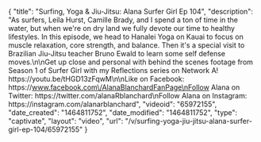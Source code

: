 {
    "title": "Surfing, Yoga & Jiu-Jitsu: Alana Surfer Girl Ep 104",
    "description": "As surfers, Leila Hurst, Camille Brady, and I spend a ton of time in the water, but when we're on dry land we fully devote our time to healthy lifestyles. In this episode, we head to Hanalei Yoga on Kauai to focus on muscle relaxation, core strength, and balance. Then it's a special visit to Brazilian Jiu-Jitsu teacher Bruno Ewald to learn some self defense moves.\n\nGet up close and personal with behind the scenes footage from Season 1 of Surfer Girl with my Reflections series on Network A! https:\/\/youtu.be\/tHGD13zFqwM\n\nLike on Facebook: https:\/\/www.facebook.com\/AlanaBlanchardFanPage\nFollow Alana on Twitter: https:\/\/twitter.com\/alanaRblanchard\nFollow Alana on Instagram: https:\/\/instagram.com\/alanarblanchard",
    "videoid": "65972155",
    "date_created": "1464811752",
    "date_modified": "1464811752",
    "type": "captivate",
    "layout": "video",
    "url": "\/v\/surfing-yoga-jiu-jitsu-alana-surfer-girl-ep-104\/65972155"
}